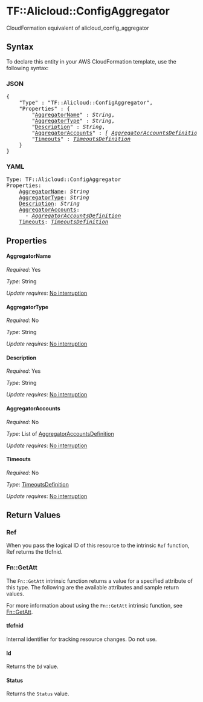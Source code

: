 # TF::Alicloud::ConfigAggregator

CloudFormation equivalent of alicloud_config_aggregator

## Syntax

To declare this entity in your AWS CloudFormation template, use the following syntax:

### JSON

<pre>
{
    "Type" : "TF::Alicloud::ConfigAggregator",
    "Properties" : {
        "<a href="#aggregatorname" title="AggregatorName">AggregatorName</a>" : <i>String</i>,
        "<a href="#aggregatortype" title="AggregatorType">AggregatorType</a>" : <i>String</i>,
        "<a href="#description" title="Description">Description</a>" : <i>String</i>,
        "<a href="#aggregatoraccounts" title="AggregatorAccounts">AggregatorAccounts</a>" : <i>[ <a href="aggregatoraccountsdefinition.md">AggregatorAccountsDefinition</a>, ... ]</i>,
        "<a href="#timeouts" title="Timeouts">Timeouts</a>" : <i><a href="timeoutsdefinition.md">TimeoutsDefinition</a></i>
    }
}
</pre>

### YAML

<pre>
Type: TF::Alicloud::ConfigAggregator
Properties:
    <a href="#aggregatorname" title="AggregatorName">AggregatorName</a>: <i>String</i>
    <a href="#aggregatortype" title="AggregatorType">AggregatorType</a>: <i>String</i>
    <a href="#description" title="Description">Description</a>: <i>String</i>
    <a href="#aggregatoraccounts" title="AggregatorAccounts">AggregatorAccounts</a>: <i>
      - <a href="aggregatoraccountsdefinition.md">AggregatorAccountsDefinition</a></i>
    <a href="#timeouts" title="Timeouts">Timeouts</a>: <i><a href="timeoutsdefinition.md">TimeoutsDefinition</a></i>
</pre>

## Properties

#### AggregatorName

_Required_: Yes

_Type_: String

_Update requires_: [No interruption](https://docs.aws.amazon.com/AWSCloudFormation/latest/UserGuide/using-cfn-updating-stacks-update-behaviors.html#update-no-interrupt)

#### AggregatorType

_Required_: No

_Type_: String

_Update requires_: [No interruption](https://docs.aws.amazon.com/AWSCloudFormation/latest/UserGuide/using-cfn-updating-stacks-update-behaviors.html#update-no-interrupt)

#### Description

_Required_: Yes

_Type_: String

_Update requires_: [No interruption](https://docs.aws.amazon.com/AWSCloudFormation/latest/UserGuide/using-cfn-updating-stacks-update-behaviors.html#update-no-interrupt)

#### AggregatorAccounts

_Required_: No

_Type_: List of <a href="aggregatoraccountsdefinition.md">AggregatorAccountsDefinition</a>

_Update requires_: [No interruption](https://docs.aws.amazon.com/AWSCloudFormation/latest/UserGuide/using-cfn-updating-stacks-update-behaviors.html#update-no-interrupt)

#### Timeouts

_Required_: No

_Type_: <a href="timeoutsdefinition.md">TimeoutsDefinition</a>

_Update requires_: [No interruption](https://docs.aws.amazon.com/AWSCloudFormation/latest/UserGuide/using-cfn-updating-stacks-update-behaviors.html#update-no-interrupt)

## Return Values

### Ref

When you pass the logical ID of this resource to the intrinsic `Ref` function, Ref returns the tfcfnid.

### Fn::GetAtt

The `Fn::GetAtt` intrinsic function returns a value for a specified attribute of this type. The following are the available attributes and sample return values.

For more information about using the `Fn::GetAtt` intrinsic function, see [Fn::GetAtt](https://docs.aws.amazon.com/AWSCloudFormation/latest/UserGuide/intrinsic-function-reference-getatt.html).

#### tfcfnid

Internal identifier for tracking resource changes. Do not use.

#### Id

Returns the <code>Id</code> value.

#### Status

Returns the <code>Status</code> value.

